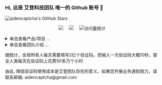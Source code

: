 ### Hi, 这是 艾登科技团队 唯一的 Github 账号 👋

<!-- ![Github Stars](https://github-readme-stats.vercel.app/api?username=aidencaptcha) -->
<!-- ![Github Stars](https://img.shields.io/badge/Github-2-blue)](https://github.com/aidencaptcha) -->
<!-- ![Github Stars](https://github-readme-stats.vercel.app/api?username=aidencaptcha&show_icons=true&theme=flag-india) -->
![aidencaptcha's GitHub Stars](https://github-readme-stats-one-mu-82.vercel.app/api?username=aidencaptcha&show_icons=true&icon_color=805AD5&text_color=718096&bg_color=ffffff&hide_title=true&hide_border=true&hide=contribs,issues)

<div align="center">
<p>
    <a href="mailto:aidencaptcha@gmail.com"><img src="https://img.shields.io/badge/gmail-邮箱-blue" /></a>&emsp;
    <a href="https://t.me/aidencaptcha"><img src="https://img.shields.io/badge/Telegram-飞机-07c160" /></a>&emsp;
    <!-- <a href="xxx"><img  width="20" height="20" src="https://img.shields.io/badge/Website-博客-blue" /></a>&emsp; -->
    <a>
        <!-- visitor statistics logo 访问量统计徽标 -->
        <img src="https://komarev.com/ghpvc/?username=aidencaptcha&label=Views&color=0e75b6&style=flat" alt="访问量统计" />
    </a>
</p>
</div>


<!-- 产品/项目 -->
<!-- 折叠/暂时隐藏 Markdown 的分区 -->
<details>

<summary>单击查看产品/项目 ...</summary>

<!--repos-start-->
**Captcha Project** | **Homepage** | **Stars** | **Last Commit** | **Master Project** | **Remarks** 
:--- | --- | :--- | :--- | :--- | :--- 
[TencentCaptchaBreak](https://github.com/aidencaptcha/TencentCaptchaBreak) | [`#homepage`](https://aidencaptcha.github.io/TencentCaptchaBreak/) | [![GitHub stars](https://img.shields.io/github/stars/aidencaptcha/TencentCaptchaBreak?style=flat)](https://github.com/aidencaptcha/TencentCaptchaBreak/stargazers) | [![GitHub last commit](https://img.shields.io/github/last-commit/aidencaptcha/TencentCaptchaBreak?style=flat&label=last)](https://github.com/aidencaptcha/TencentCaptchaBreak/commits) |   | 腾讯最新
[GeetestCaptchaBreak](https://github.com/aidencaptcha/GeetestCaptchaBreak) | [`#homepage`](https://aidencaptcha.github.io/GeetestCaptchaBreak/) | [![GitHub stars](https://img.shields.io/github/stars/aidencaptcha/GeetestCaptchaBreak?style=flat)](https://github.com/aidencaptcha/GeetestCaptchaBreak/stargazers) | [![GitHub last commit](https://img.shields.io/github/last-commit/aidencaptcha/GeetestCaptchaBreak?style=flat&label=last)](https://github.com/aidencaptcha/GeetestCaptchaBreak/commits) |   | 极验三、四最新
[DingxiangCaptchaBreak](https://github.com/aidencaptcha/DingxiangCaptchaBreak) | [`#homepage`](https://aidencaptcha.github.io/DingxiangCaptchaBreak/) | [![GitHub stars](https://img.shields.io/github/stars/aidencaptcha/VivoPhoneAuthCheckSpider?style=flat)](https://github.com/aidencaptcha/DingxiangCaptchaBreak/stargazers) | [![GitHub last commit](https://img.shields.io/github/last-commit/aidencaptcha/DingxiangCaptchaBreak?style=flat&label=last)](https://github.com/aidencaptcha/DingxiangCaptchaBreak/commits) |   | 顶象最新
[YidunCaptchaBreak](https://github.com/aidencaptcha/YidunCaptchaBreak) | [`#homepage`](https://aidencaptcha.github.io/YidunCaptchaBreak/) | [![GitHub stars](https://img.shields.io/github/stars/aidencaptcha/YidunCaptchaBreak?style=flat)](https://github.com/aidencaptcha/YidunCaptchaBreak/stargazers)  | [![GitHub last commit](https://img.shields.io/github/last-commit/aidencaptcha/YidunCaptchaBreak?style=flat&label=last)](https://github.com/aidencaptcha/YidunCaptchaBreak/commits)|   | 易盾最新
[DouyinCaptchaBreak]() |  |  |  |  |
[KuaishouCaptchaBreak]() |  |  |  |  |

**Spider Project** | **Homepage** | **Stars** | **Last Commit** | **Master Project** | **Remarks** 
:--- | --- | :--- | :--- | :--- | :--- 
[HuzhanSpider](https://github.com/aidencaptcha/HuzhanSpider) | [`#homepage`](https://aidencaptcha.github.io/HuzhanSpider/) | [![GitHub stars](https://img.shields.io/github/stars/aidencaptcha/HuzhanSpider?style=flat)](https://github.com/aidencaptcha/HuzhanSpider/stargazers) | [![GitHub last commit](https://img.shields.io/github/last-commit/aidencaptcha/HuzhanSpider?style=flat&label=last)](https://github.com/aidencaptcha/HuzhanSpider/commits) | [GeetestCaptchaBreak](https://github.com/aidencaptcha/GeetestCaptchaBreak) | 极验三实战案例
[QzoneLoginSpider](https://github.com/aidencaptcha/QzoneLoginSpider) | [`#homepage`](https://aidencaptcha.github.io/QzoneLoginSpider/) | [![GitHub stars](https://img.shields.io/github/stars/aidencaptcha/QzoneLoginSpider?style=flat)](https://github.com/aidencaptcha/QzoneLoginSpider/stargazers) | [![GitHub last commit](https://img.shields.io/github/last-commit/aidencaptcha/QzoneLoginSpider?style=flat&label=last)](https://github.com/aidencaptcha/QzoneLoginSpider/commits) | [TencentCaptchaBreak](https://github.com/aidencaptcha/TencentCaptchaBreak) | 腾讯实战案例
[HuXiuSpider](https://github.com/aidencaptcha/HuXiuSpider) | [`#homepage`](https://aidencaptcha.github.io/HuXiuSpider/) | [![GitHub stars](https://img.shields.io/github/stars/aidencaptcha/HuXiuSpider?style=flat)](https://github.com/aidencaptcha/HuXiuSpider/stargazers) | [![GitHub last commit](https://img.shields.io/github/last-commit/aidencaptcha/HuXiuSpider?style=flat&label=last)](https://github.com/aidencaptcha/HuXiuSpider/commits) | [GeetestCaptchaBreak](https://github.com/aidencaptcha/GeetestCaptchaBreak) | 极验四实战案例
[VivoPhoneAuthCheckSpider](https://github.com/aidencaptcha/VivoPhoneAuthCheckSpider) | [`#homepage`](https://aidencaptcha.github.io/VivoPhoneAuthCheckSpider/) | [![GitHub stars](https://img.shields.io/github/stars/aidencaptcha/VivoPhoneAuthCheckSpider?style=flat)](https://github.com/aidencaptcha/VivoPhoneAuthCheckSpider/stargazers) | [![GitHub last commit](https://img.shields.io/github/last-commit/aidencaptcha/VivoPhoneAuthCheckSpider?style=flat&label=last)](https://github.com/aidencaptcha/VivoPhoneAuthCheckSpider/commits) | [DingxiangCaptchaBreak](https://github.com/aidencaptcha/DingxiangCaptchaBreak) | 顶象实战案例
[ZhihuLoginSpider](https://github.com/aidencaptcha/ZhihuLoginSpider) | [`#homepage`](https://aidencaptcha.github.io/ZhihuLoginSpider/) | [![GitHub stars](https://img.shields.io/github/stars/aidencaptcha/ZhihuLoginSpider?style=flat)](https://github.com/aidencaptcha/ZhihuLoginSpider/stargazers) | [![GitHub last commit](https://img.shields.io/github/last-commit/aidencaptcha/ZhihuLoginSpider?style=flat&label=last)](https://github.com/aidencaptcha/ZhihuLoginSpider/commits) | [YidunCaptchaBreak](https://github.com/aidencaptcha/YidunCaptchaBreak) | 易盾实战案例

</details>


<!-- 常见问题 FAQ -->
<!-- 折叠/暂时隐藏 Markdown 的分区 -->
<details>

<summary>单击查看团队介绍 ...</summary>

### FAQ

# 一、为什么叫艾登?

答：
<p>&emsp;&emsp;名字灵感来源于育碧游戏《看门狗》(Watch Dogs)一代男主角——艾登·皮尔斯(Aiden Pearce)，也叫狗哥。</p>
<p>&emsp;&emsp;他是一位敢于监督垄断势力(科技巨头布鲁姆公司)、维护自由与公正的私法制裁者。</p>


# 二、艾登科技什么优势？

答：
<p>&emsp;&emsp;1. 我们是专门卖接口的</p>
<p>&emsp;&emsp;2. 我们不单单是打码，而是答题 + 算法 + 风控 = 全流程接口</p>
<p>&emsp;&emsp;3. 企业级的反反爬技术，五年以上的逆向研究团队</p>
<p>&emsp;&emsp;4. 成熟的人机验证码绕过技术</p>
<p>&emsp;&emsp;5. 协助您开展自动化业务</p>
<p>&emsp;&emsp;6. 无障碍验证码识别服务</p>


# 三、我们的产品有哪些使用场景？

答：
<p>&emsp;&emsp;1. 过人机验证码实现自动登录</p>
<p>&emsp;&emsp;2. 过人机验证码实现自动发布博文</p>
<p>&emsp;&emsp;3. 过人机验证码实现数据采集</p>
<p>&emsp;&emsp;4. 节约您宝贵的人力成本</p>
<p>&emsp;&emsp;5. 无障碍验证码识别服务，降低用户使用成本</p>

</details>

<p>据统计，全球所有人每天需要填写2亿个验证码。而输入一次验证码大概10秒，那全人类每天在验证码上花费50多万个小时</p>
<p>由此, 降低验证码使用成本是艾登团队存在的意义，如果您开展业务遇到阻力，请联系邮箱: aidencaptcha@gmail.com</p>

<!--
**aidencaptcha/aidencaptcha** is a ✨ _special_ ✨ repository because its `README.md` (this file) appears on your GitHub profile.

Here are some ideas to get you started:

- 🔭 I’m currently working on ...
- 🌱 I’m currently learning ...
- 👯 I’m looking to collaborate on ...
- 🤔 I’m looking for help with ...
- 💬 Ask me about ...
- 📫 How to reach me: ...
- 😄 Pronouns: ...
- ⚡ Fun fact: ...
-->
